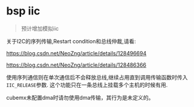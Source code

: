 # bsp iic

> 预计增加模拟iic

关于I2C的序列传输,Restart condition和总线仲裁,请看:

https://blog.csdn.net/NeoZng/article/details/128496694

https://blog.csdn.net/NeoZng/article/details/128486366


使用序列通信则在单次通信后不会释放总线,继续占用直到调用传输函数时传入`IIC_RELEASE`参数. 这个功能只在一条总线上挂载多个主机的时候有用.

cubemx未配置dma时请勿使用dma传输，其行为是未定义的。